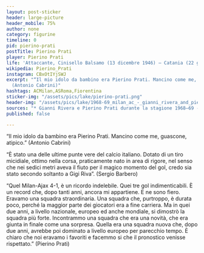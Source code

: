 ```yaml
---
layout: post-sticker
header: large-picture
header_mobile: 75%
author: none
category: figurine
timeline: 0
pid: pierino-prati
postTitle: Pierino Prati
player: Pierino Prati
life: 'Attaccante, Cinisello Balsamo (13 dicembre 1946) – Catania (22 giugno 2020) '
wikipedia: Pierino_Prati
instagram: CBxOtIYjSWJ
excerpt: "“Il mio idolo da bambino era Pierino Prati. Mancino come me, guascone, atipico.”
  (Antonio Cabrini)"
hashtags: ACMilan,ASRoma,Fiorentina
sticker-img: "/assets/pics/lake/pierino-prati.png"
header-img: "/assets/pics/lake/1968-69_milan_ac_-_gianni_rivera_and_pierino_prati.jpg"
sources: "* Gianni Rivera e Pierino Prati durante la stagione 1968–69 - [via Wikipedia](https://commons.wikimedia.org/wiki/File:1968%E2%80%9369_Milan_AC_-_Gianni_Rivera_and_Pierino_Prati.jpg)"
published: false

---
```

“Il mio idolo da bambino era Pierino Prati. Mancino come me, guascone, atipico.” (Antonio Cabrini)

“È stato una delle ultime punte vere del calcio italiano. Dotato di un tiro micidiale, ottimo nella corsa, praticamente nato in area di rigore, nel senso che nei sedici metri aveva il fiuto per il magico momento del gol, credo sia stato secondo soltanto a Gigi Riva”. (Sergio Barbero)

“Quel Milan-Ajax 4-1, è un ricordo indelebile. Quei tre gol indimenticabili. È un record che, dopo tanti anni, ancora mi appartiene. E ne sono fiero. Eravamo una squadra straordinaria. Una squadra che, purtroppo, è durata poco, perché la maggior parte dei giocatori era a fine carriera. Ma in quei due anni, a livello nazionale, europeo ed anche mondiale, si dimostrò la squadra più forte. Incontrammo una squadra che era una novità, che era giunta in finale come una sorpresa. Quella era una squadra nuova che, dopo due anni, avrebbe poi dominato a livello europeo per parecchio tempo. È chiaro che noi eravamo i favoriti e facemmo si che il pronostico venisse rispettato.” (Pierino Prati)